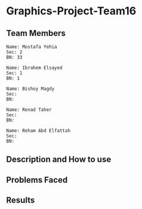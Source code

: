 # Graphics-Project-Team16
## Team Members

    Name: Mostafa Yehia
    Sec: 2
    BN: 33

    Name: Ibrahem Elsayed
    Sec: 1
    BN: 1
    
    Name: Bishoy Magdy
    Sec:
    BN:

    Name: Renad Taher
    Sec:
    BN:

    Name: Reham Abd Elfattah
    Sec:
    BN:

## Description and How to use

## Problems Faced

## Results


